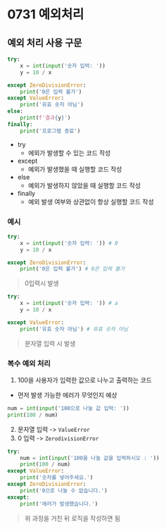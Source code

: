 # 0731 예외처리

## 예외 처리 사용 구문

```py
try:
    x = int(input('숫자 입력: '))
    y = 10 / x

except ZeroDivisionError:
    print('0은 입력 불가')
except ValueError:
    print('유효 숫자 아님')
else:
    print(f'결과{y}')
finally:
    print('프로그램 종료')
```

- try
  - 에외가 발생할 수 있는 코드 작성
- except
  - 예외가 발생했을 때 실행할 코드 작성
- else
  - 예외가 발생하지 않았을 때 실행할 코드 작성
- finally
  - 예외 발생 여부와 상관없이 항상 실행할 코드 작성

### 예시

```py
try:
    x = int(input('숫자 입력: ')) # 0
    y = 10 / x

except ZeroDivisionError:
    print('0은 입력 불가') # 0은 입력 불가
```

> 0입력시 발생

```py
try:
    x = int(input('숫자 입력: ')) # a
    y = 10 / x

except ValueError:
    print('유효 숫자 아님') # 유효 숫자 아님
```

> 문자열 입력 시 발생

### 복수 예외 처리

1. 100을 사용자가 입력한 값으로 나누고 출력하는 코드

- 먼저 발생 가능한 에러가 무엇인지 예상

```py
num = int(input('100으로 나눌 값 입력: '))
print(100 / num)
```

2. 문자열 입력 -> `ValueError`
3. 0 입력 -> `ZerodivisionError`

```py
try:
    num = int(input('100을 나눌 값을 입력하시오 : '))
    print(100 / num)
except ValueError:
    print('숫자를 넣어주세요.')
except ZeroDivisionError:
    print('0으로 나눌 수 없습니다.')
except:
    print('에러가 발생했습니다.')

```

> 위 과정을 거친 뒤 로직을 작성하면 됨
